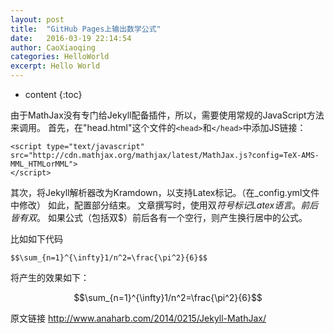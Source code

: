 ```yaml
---
layout: post
title:  "GitHub Pages上输出数学公式"
date:   2016-03-19 22:14:54
author: CaoXiaoqing
categories: HelloWorld
excerpt: Hello World
---
```


* content
{:toc}

由于MathJax没有专门给Jekyll配备插件，所以，需要使用常规的JavaScript方法来调用。
首先，在"head.html"这个文件的`<head>`和`</head>`中添加JS链接：

	<script type="text/javascript"  
	src="http://cdn.mathjax.org/mathjax/latest/MathJax.js?config=TeX-AMS-MML_HTMLorMML">
	</script>  
	
其次，将Jekyll解析器改为Kramdown，以支持Latex标记。（在_config.yml文件中修改）
如此，配置部分结束。
文章撰写时，使用双$符号标记Latex语言。前后皆有双$。
如果公式（包括双$）前后各有一个空行，则产生换行居中的公式。

比如如下代码

	$$\sum_{n=1}^{\infty}1/n^2=\frac{\pi^2}{6}$$
	
将产生的效果如下：

$$\sum_{n=1}^{\infty}1/n^2=\frac{\pi^2}{6}$$


原文链接 <http://www.anaharb.com/2014/0215/Jekyll-MathJax/>